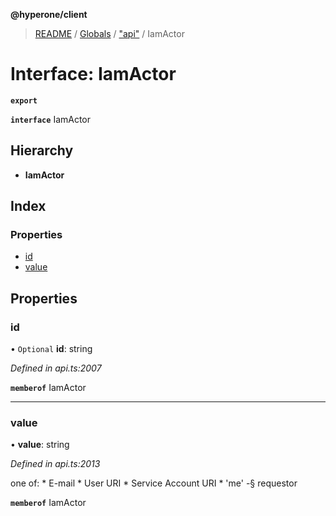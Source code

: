 **@hyperone/client**

> [README](../README.md) / [Globals](../globals.md) / ["api"](../modules/_api_.md) / IamActor

# Interface: IamActor

**`export`** 

**`interface`** IamActor

## Hierarchy

* **IamActor**

## Index

### Properties

* [id](_api_.iamactor.md#id)
* [value](_api_.iamactor.md#value)

## Properties

### id

• `Optional` **id**: string

*Defined in api.ts:2007*

**`memberof`** IamActor

___

### value

•  **value**: string

*Defined in api.ts:2013*

one of: * E-mail * User URI * Service Account URI * \'me\' -§ requestor

**`memberof`** IamActor
